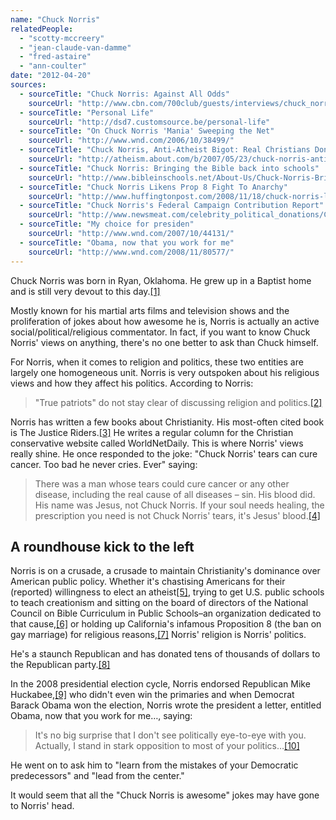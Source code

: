 ```yaml
---
name: "Chuck Norris"
relatedPeople:
  - "scotty-mccreery"
  - "jean-claude-van-damme"
  - "fred-astaire"
  - "ann-coulter"
date: "2012-04-20"
sources:
  - sourceTitle: "Chuck Norris: Against All Odds"
    sourceUrl: "http://www.cbn.com/700club/guests/interviews/chuck_norris_110304.aspx"
  - sourceTitle: "Personal Life"
    sourceUrl: "http://dsd7.customsource.be/personal-life"
  - sourceTitle: "On Chuck Norris 'Mania' Sweeping the Net"
    sourceUrl: "http://www.wnd.com/2006/10/38499/"
  - sourceTitle: "Chuck Norris, Anti-Atheist Bigot: Real Christians Don't Vote for Atheists"
    sourceUrl: "http://atheism.about.com/b/2007/05/23/chuck-norris-anti-atheist-bigot-real-christians-dont-vote-for-atheists.htm"
  - sourceTitle: "Chuck Norris: Bringing the Bible back into schools"
    sourceUrl: "http://www.bibleinschools.net/About-Us/Chuck-Norris-Bringing-the-Bible-back-into-schools-WorldNet-Daily"
  - sourceTitle: "Chuck Norris Likens Prop 8 Fight To Anarchy"
    sourceUrl: "http://www.huffingtonpost.com/2008/11/18/chuck-norris-likens-prop_n_144780.html"
  - sourceTitle: "Chuck Norris's Federal Campaign Contribution Report"
    sourceUrl: "http://www.newsmeat.com/celebrity_political_donations/Chuck_Norris.php"
  - sourceTitle: "My choice for presiden"
    sourceUrl: "http://www.wnd.com/2007/10/44131/"
  - sourceTitle: "Obama, now that you work for me"
    sourceUrl: "http://www.wnd.com/2008/11/80577/"
---
```


Chuck Norris was born in Ryan, Oklahoma. He grew up in a Baptist home and is still very devout to this day.<a class="source-citation" href="#http://www.cbn.com/700club/guests/interviews/chuck_norris_110304.aspx" title="Chuck Norris: Against All Odds">[1]</a>

Mostly known for his martial arts films and television shows and the proliferation of jokes about how awesome he is, Norris is actually an active social/political/religious commentator. In fact, if you want to know Chuck Norris' views on anything, there's no one better to ask than Chuck himself.

For Norris, when it comes to religion and politics, these two entities are largely one homogeneous unit. Norris is very outspoken about his religious views and how they affect his politics. According to Norris:

>"True patriots" do not stay clear of discussing religion and politics.<a class="source-citation" href="#http://dsd7.customsource.be/personal-life" title="Personal Life">[2]</a>

Norris has written a few books about Christianity. His most-often cited book is The Justice Riders.<a class="source-citation" href="#http://dsd7.customsource.be/personal-life" title="Personal Life">[3]</a> He writes a regular column for the Christian conservative website called WorldNetDaily. This is where Norris' views really shine. He once responded to the joke: "Chuck Norris' tears can cure cancer. Too bad he never cries. Ever" saying:

>There was a man whose tears could cure cancer or any other disease, including the real cause of all diseases – sin. His blood did. His name was Jesus, not Chuck Norris. If your soul needs healing, the prescription you need is not Chuck Norris' tears, it's Jesus' blood.<a class="source-citation" href="#http://www.wnd.com/2006/10/38499/" title="On Chuck Norris &apos;Mania&apos; Sweeping the Net">[4]</a>

## A roundhouse kick to the left

Norris is on a crusade, a crusade to maintain Christianity's dominance over American public policy. Whether it's chastising Americans for their (reported) willingness to elect an atheist<a class="source-citation" href="#http://atheism.about.com/b/2007/05/23/chuck-norris-anti-atheist-bigot-real-christians-dont-vote-for-atheists.htm" title="Chuck Norris, Anti-Atheist Bigot: Real Christians Don&apos;t Vote for Atheists">[5]</a>, trying to get U.S. public schools to teach creationism and sitting on the board of directors of the National Council on Bible Curriculum in Public Schools–an organization dedicated to that cause,<a class="source-citation" href="#http://www.bibleinschools.net/About-Us/Chuck-Norris-Bringing-the-Bible-back-into-schools-WorldNet-Daily" title="Chuck Norris: Bringing the Bible back into schools">[6]</a> or holding up California's infamous Proposition 8 (the ban on gay marriage) for religious reasons,<a class="source-citation" href="#http://www.huffingtonpost.com/2008/11/18/chuck-norris-likens-prop_n_144780.html" title="Chuck Norris Likens Prop 8 Fight To Anarchy">[7]</a> Norris' religion is Norris' politics.

He's a staunch Republican and has donated tens of thousands of dollars to the Republican party.<a class="source-citation" href="#http://www.newsmeat.com/celebrity_political_donations/Chuck_Norris.php" title="Chuck Norris&apos;s Federal Campaign Contribution Report">[8]</a>

In the 2008 presidential election cycle, Norris endorsed Republican Mike Huckabee,<a class="source-citation" href="#http://www.wnd.com/2007/10/44131/" title="My choice for presiden">[9]</a> who didn't even win the primaries and when Democrat Barack Obama won the election, Norris wrote the president a letter, entitled Obama, now that you work for me…, saying:

>It's no big surprise that I don't see politically eye-to-eye with you. Actually, I stand in stark opposition to most of your politics…<a class="source-citation" href="#http://www.wnd.com/2008/11/80577/" title="Obama, now that you work for me">[10]</a>

He went on to ask him to "learn from the mistakes of your Democratic predecessors" and "lead from the center."

It would seem that all the "Chuck Norris is awesome" jokes may have gone to Norris' head.
